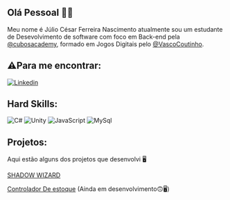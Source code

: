 ## Olá Pessoal 👋:grinning:

Meu nome é Júlio César Ferreira Nascimento atualmente sou um estudante de Desevolvimento de software com foco em Back-end pela [@cubosacademy](https://cubos.academy/), formado em Jogos Digitais pelo [@VascoCoutinho](https://vascocoutinho.ceet.secti.es.gov.br/).


## :warning:Para me encontrar:
[![Linkedin](https://img.shields.io/badge/LinkedIn-0077B5?style=for-the-badge&logo=linkedin&logoColor=white)](https://www.linkedin.com/in/j%C3%BAlio-c%C3%A9sar-ferreira-3a461816a/)


## Hard Skills:
![C#](https://img.shields.io/badge/C%23-000000?style=for-the-badge&logo=c-sharp&logoColor=white)
![Unity](https://img.shields.io/badge/Unity-100000?style=for-the-badge&logo=unity&logoColor=white)
![JavaScript](	https://img.shields.io/badge/JavaScript-323330?style=for-the-badge&logo=javascript&logoColor=F7DF1E) 
![MySql](	https://img.shields.io/badge/MySQL-005C84?style=for-the-badge&logo=mysql&logoColor=white)


## Projetos:
Aqui estão alguns dos projetos que desenvolvi :desktop_computer:


[SHADOW WIZARD](https://github.com/JulioCesar03/SHADOW/)

[Controlador De estoque](https://github.com/JulioCesar03/ControladorDeEstoque/) (Ainda em desenvolvimento:upside_down_face::desktop_computer:)
